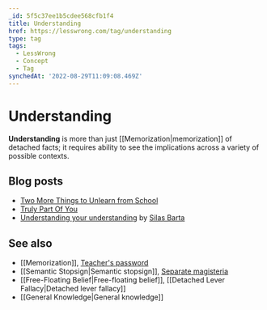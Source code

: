 ```yaml
---
_id: 5f5c37ee1b5cdee568cfb1f4
title: Understanding
href: https://lesswrong.com/tag/understanding
type: tag
tags:
  - LessWrong
  - Concept
  - Tag
synchedAt: '2022-08-29T11:09:08.469Z'
---
```

# Understanding

**Understanding** is more than just [[Memorization|memorization]] of detached facts; it requires ability to see the implications across a variety of possible contexts.

## Blog posts

- [Two More Things to Unlearn from School](http://lesswrong.com/lw/i2/two_more_things_to_unlearn_from_school/)
- [Truly Part Of You](http://lesswrong.com/lw/la/truly_part_of_you/)
- [Understanding your understanding](http://lesswrong.com/lw/1yq/understanding_your_understanding/) by [Silas Barta](https://wiki.lesswrong.com/wiki/Silas_Barta)

## See also

- [[Memorization]], [Teacher's password](https://wiki.lesswrong.com/wiki/Teacher's_password)
- [[Semantic Stopsign|Semantic stopsign]], [Separate magisteria](https://wiki.lesswrong.com/wiki/Separate_magisteria)
- [[Free-Floating Belief|Free-floating belief]], [[Detached Lever Fallacy|Detached lever fallacy]]
- [[General Knowledge|General knowledge]]
